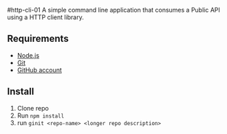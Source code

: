 #http-cli-01
A simple command line application that consumes a Public API using a HTTP client library.

## Requirements

* [Node.js](http://nodejs.org/)
* [Git](https://git-scm.com/)
* [GitHub account](https://github.com/)

## Install

1. Clone repo
2. Run `npm install`
3. run `ginit <repo-name> <longer repo description>` 
